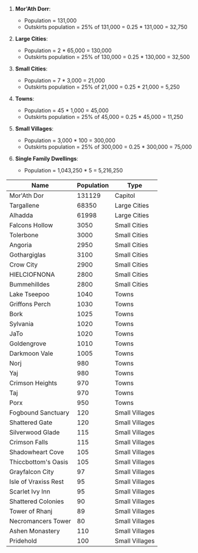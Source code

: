 1. **Mor'Ath Dorr**:
   - Population = 131,000
   - Outskirts population = 25% of 131,000 = 0.25 * 131,000 = 32,750

2. **Large Cities**:
   - Population = 2 * 65,000 = 130,000
   - Outskirts population = 25% of 130,000 = 0.25 * 130,000 = 32,500

4. **Small Cities**:
   - Population = 7 * 3,000 = 21,000
   - Outskirts population = 25% of 21,000 = 0.25 * 21,000 = 5,250

5. **Towns**:
   - Population = 45 * 1,000 = 45,000
   - Outskirts population = 25% of 45,000 = 0.25 * 45,000 = 11,250

6. **Small Villages**:
   - Population = 3,000 * 100 = 300,000
   - Outskirts population = 25% of 300,000 = 0.25 * 300,000 = 75,000
   
6. **Single Family Dwellings**:
   - Population = 1,043,250 * 5 = 5,216,250

| Name                | Population | Type           |
|---------------------|------------|----------------|
| Mor'Ath Dor         | 131129     | Capitol        |
| Targallene          | 68350      | Large Cities   |
| Alhadda             | 61998      | Large Cities   |
| Falcons Hollow      | 3050       | Small Cities   |
| Tolerbone           | 3000       | Small Cities   |
| Angoria             | 2950       | Small Cities   |
| Gothargiglas        | 3100       | Small Cities   |
| Crow City           | 2900       | Small Cities   |
| HIELCIOFNONA        | 2800       | Small Cities   |
| Bummehilldes        | 2800       | Small Cities   |
| Lake Tseepoo        | 1040       | Towns          |
| Griffons Perch      | 1030       | Towns          |
| Bork                | 1025       | Towns          |
| Sylvania            | 1020       | Towns          |
| JaTo                | 1020       | Towns          |
| Goldengrove         | 1010       | Towns          |
| Darkmoon Vale       | 1005       | Towns          |
| Norj                | 980        | Towns          |
| Yaj                 | 980        | Towns          |
| Crimson Heights     | 970        | Towns          |
| Taj                 | 970        | Towns          |
| Porx                | 950        | Towns          |
| Fogbound Sanctuary  | 120        | Small Villages |
| Shattered Gate      | 120        | Small Villages |
| Silverwood Glade    | 115        | Small Villages |
| Crimson Falls       | 115        | Small Villages |
| Shadowheart Cove    | 105        | Small Villages |
| Thiccbottom's Oasis | 105        | Small Villages |
| Grayfalcon City     | 97         | Small Villages |
| Isle of Vraxiss Rest| 95         | Small Villages |
| Scarlet Ivy Inn     | 95         | Small Villages |
| Shattered Colonies  | 90         | Small Villages |
| Tower of Rhanj      | 89         | Small Villages |
| Necromancers Tower  | 80         | Small Villages |
| Ashen Monastery     | 110        | Small Villages |
| Pridehold           | 100        | Small Villages |